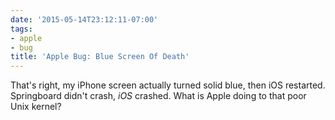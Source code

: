 ```yaml
---
date: '2015-05-14T23:12:11-07:00'
tags:
- apple
- bug
title: 'Apple Bug: Blue Screen Of Death'
---
```


That's right, my iPhone screen actually turned solid blue, then iOS restarted. Springboard didn't crash, *iOS* crashed. What is Apple doing to that poor Unix kernel?
